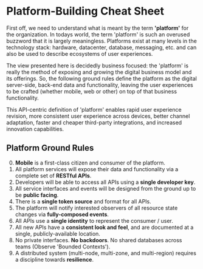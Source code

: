 Platform-Building Cheat Sheet
=============================

First off, we need to understand what is meant by the term **'platform'** for the organization.
In todays world, the term 'platform' is such an overused buzzword that it is largely meaningless.
Platforms exist at many levels in the technology stack: hardware, datacenter, database,
messaging, etc. and can also be used to describe ecosystems of user experiences.

The view presented here is decidedly business focused: the 'platform' is really the method
of exposing and growing the digital business model and its offerings. So, the following ground rules
define the platform as the digital server-side, back-end data and functionality, leaving the user
experiences to be crafted (whether mobile, web or other) on top of that business functionality.

This API-centric definition of 'platform' enables rapid user experience revision, more consistent user
experience across devices, better channel adaptation, faster and cheaper third-party integrations,
and increased innovation capabilities.

Platform Ground Rules
---------------------

0. **Mobile** is a first-class citizen and consumer of the platform.
0. All platform services will expose their data and functionality via a complete set of **RESTful APIs**. 
0. Developers will be able to access all APIs using a **single developer key**.
0. All service interfaces and events will be designed from the ground up to be **public facing**.
0. There is a **single token source** and format for all APIs.
0. The platform will notify interested observers of all resource state changes via **fully-composed events**.
0. All APIs use a **single identity** to represent the consumer / user.
0. All new APIs have a **consistent look and feel**, and are documented at a single, publicly-available location.
0. No private interfaces. **No backdoors**. No shared databases across teams (Observe 'Bounded Contexts').
0. A distributed system (multi-node, multi-zone, and multi-region) requires a discipline towards **resilience**.
